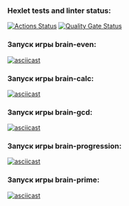 ### Hexlet tests and linter status:
[![Actions Status](https://github.com/FoxxMGR/fullstack-javascript-project-44/actions/workflows/hexlet-check.yml/badge.svg)](https://github.com/FoxxMGR/fullstack-javascript-project-44/actions)
[![Quality Gate Status](https://sonarcloud.io/api/project_badges/measure?project=FoxxMGR_fullstack-javascript-project-44&metric=alert_status)](https://sonarcloud.io/summary/new_code?id=FoxxMGR_fullstack-javascript-project-44)

### Запуск игры brain-even:
[![asciicast](https://asciinema.org/a/PT5LiYllmnY38TBm0I6yqEyxN.svg)](https://asciinema.org/a/PT5LiYllmnY38TBm0I6yqEyxN)

### Запуск игры brain-calc:
[![asciicast](https://asciinema.org/a/2UNQkO3OhKT1MDQmX7SiAdmMS.svg)](https://asciinema.org/a/2UNQkO3OhKT1MDQmX7SiAdmMS)

### Запуск игры brain-gcd:
[![asciicast](https://asciinema.org/a/JfuPVUWVeTyKV9fyhb6RDZRA8.svg)](https://asciinema.org/a/JfuPVUWVeTyKV9fyhb6RDZRA8)

### Запуск игры brain-progression:
[![asciicast](https://asciinema.org/a/h1yxB0klSQUj6XdmoxHK2TeBM.svg)](https://asciinema.org/a/h1yxB0klSQUj6XdmoxHK2TeBM)

### Запуск игры brain-prime:
[![asciicast](https://asciinema.org/a/bkE8swQkdPbOwxNV98xKZ5s2A.svg)](https://asciinema.org/a/bkE8swQkdPbOwxNV98xKZ5s2A)